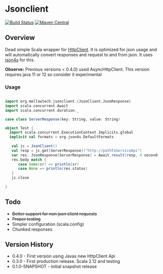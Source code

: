 # Jsonclient #

[![Build Status](https://travis-ci.org/msvens/jsonclient.svg?branch=master)](https://travis-ci.org/msvens/jsonclient)
[![Maven Central](https://img.shields.io/maven-central/v/org.mellowtech/jsonclient_2.12.svg)](https://maven-badges.herokuapp.com/maven-central/org.mellowtech/jsonclient_2.12)

## Overview

Dead simple Scala wrapper for [HttpClient](https://docs.oracle.com/en/java/javase/12/docs/api/java.net.http/java/net/http/HttpClient.html). It is optimized for json usage
and will automatically convert responses and request to and from json. It uses
[json4s](https://github.com/json4s/json4s) for this.

**Observe:** Previous versions < 0.4.0) used AsyncHttpClient. This version requires java 11 or 12 so consider it experimental

### Usage

```scala

import org.mellowtech.jsonclient.{JsonClient,JsonResponse}
import scala.concurrent.Await
import scala.concurrent.duration._

case class ServerResponse(key: String, value: String)

object Test {
  import scala.concurrent.ExecutionContext.Implicits.global
  implicit val formats = org.json4s.DefaultFormats
  
   val jc = JsonClient()
   val resp = jc.get[ServerResponse]("http://pathToServiceApi")
   var res: JsonResponse[ServerResponse] = Await.result(resp, 4 seconds)
   res.body match {
      case Some(sr) => println(sr)
      case None => println(res.status)
   }
   jc.close
  
}
```


## Todo

* ~~Better support for non json client requests~~
* ~~Proper testing~~
* Simpler configuration (scala.config)
* Chunked responses

## Version History

* 0.4.0 - First version using Javas new HttpClient Api
* 0.3.0 - First production release. Scala 2.12 and testing
* 0.1.0-SNAPSHOT - initial snapshot release





